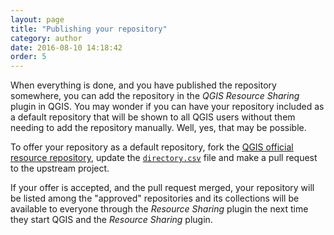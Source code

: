 ```yaml
---
layout: page
title: "Publishing your repository"
category: author
date: 2016-08-10 14:18:42
order: 5
---
```

When everything is done, and you have published the repository
somewhere, you can add the repository in the
*QGIS Resource Sharing* plugin in QGIS.
You may wonder if you can have your repository included as a
default repository that will be shown to all QGIS users without them
needing to add the repository manually.
Well, yes, that may be possible.

To offer your repository as a default repository, fork the
[QGIS official resource repository](https://github.com/qgis/QGIS-Resources),
update the
[```directory.csv```](https://github.com/qgis/QGIS-Resources/blob/master/directory.csv)
file and make a pull request to the upstream project.

If your offer is accepted, and the pull request merged, your
repository will be listed among the "approved" repositories and its
collections will be available to everyone through the
*Resource Sharing* plugin the next time they start QGIS and the
*Resource Sharing* plugin.
